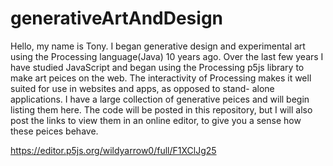 # generativeArtAndDesign
Hello, my name is Tony. I began generative design and experimental art using the Processing language(Java) 10 years ago. Over the last few years I have studied JavaScript 
and began using the Processing p5js library to make art peices on the web. The interactivity of Processing makes it well suited for use in websites and apps, as opposed to stand-
alone applications. 
I have a large collection of generative peices and will begin listing them here.
The code will be posted in this repository, but I will also post the links to view them in an online editor, to give you a sense how these peices behave.

https://editor.p5js.org/wildyarrow0/full/F1XClJg25
